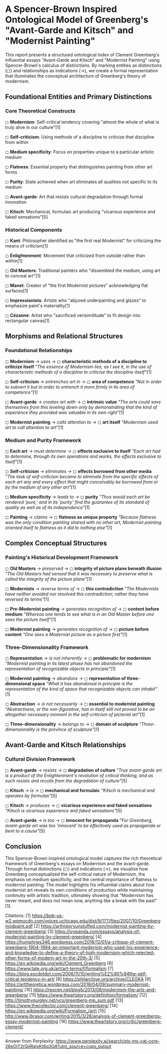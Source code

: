 # A Spencer-Brown Inspired Ontological Model of Greenberg's "Avant-Garde and Kitsch" and "Modernist Painting"

This report presents a structured ontological index of Clement Greenberg's influential essays "Avant-Garde and Kitsch" and "Modernist Painting" using Spencer-Brown's calculus of distinctions. By marking entities as distinctions (◻) and relationships as indications (→), we create a formal representation that illuminates the conceptual architecture of Greenberg's theory of modernism.

## Foundational Entities and Primary Distinctions

### Core Theoretical Constructs

◻ **Modernism**: Self-critical tendency covering "almost the whole of what is truly alive in our culture"[1]

◻ **Self-criticism**: Using methods of a discipline to criticize that discipline from within

◻ **Medium specificity**: Focus on properties unique to a particular artistic medium 

◻ **Flatness**: Essential property that distinguishes painting from other art forms

◻ **Purity**: State achieved when art eliminates all qualities not specific to its medium

◻ **Avant-garde**: Art that resists cultural degradation through formal innovation

◻ **Kitsch**: Mechanical, formulaic art producing "vicarious experience and faked sensations"[5]

### Historical Components

◻ **Kant**: Philosopher identified as "the first real Modernist" for criticizing the means of criticism[1]

◻ **Enlightenment**: Movement that criticized from outside rather than within[1]

◻ **Old Masters**: Traditional painters who "dissembled the medium, using art to conceal art"[1]

◻ **Manet**: Creator of "the first Modernist pictures" acknowledging flat surfaces[1]

◻ **Impressionists**: Artists who "abjured underpainting and glazes" to emphasize paint's materiality[1]

◻ **Cézanne**: Artist who "sacrificed verisimilitude" to fit design into rectangular canvas[1]

## Morphisms and Relational Structures

### Foundational Relationships

◻ **Modernism** → *uses* → ◻ **characteristic methods of a discipline to criticize itself**
   *"The essence of Modernism lies, as I see it, in the use of characteristic methods of a discipline to criticise the discipline itself"*[1]

◻ **Self-criticism** → *entrenches art in* → ◻ **area of competence**
   *"Not in order to subvert it but in order to entrench it more firmly in its area of competence"*[1]

◻ **Avant-garde** → *creates art with* → ◻ **intrinsic value**
   *"The arts could save themselves from this leveling down only by demonstrating that the kind of experience they provided was valuable in its own right"*[1]

◻ **Modernist painting** → *calls attention to* → ◻ **art itself**
   *"Modernism used art to call attention to art"*[1]

### Medium and Purity Framework

◻ **Each art** → *must determine* → ◻ **effects exclusive to itself**
   *"Each art had to determine, through its own operations and works, the effects exclusive to itself"*[1]

◻ **Self-criticism** → *eliminates* → ◻ **effects borrowed from other media**
   *"The task of self-criticism became to eliminate from the specific effects of each art any and every effect that might conceivably be borrowed from or by the medium of any other art"*[1]

◻ **Medium specificity** → *leads to* → ◻ **purity**
   *"Thus would each art be rendered 'pure,' and in its 'purity' find the guarantee of its standard of quality as well as of its independence"*[1]

◻ **Painting** → *claims* → ◻ **flatness as unique property**
   *"Because flatness was the only condition painting shared with no other art, Modernist painting oriented itself to flatness as it did to nothing else"*[1]

## Complex Conceptual Structures

### Painting's Historical Development Framework

◻ **Old Masters** → *preserved* → ◻ **integrity of picture plane beneath illusion**
   *"The Old Masters had sensed that it was necessary to preserve what is called the integrity of the picture plane"*[1]

◻ **Modernists** → *reverse terms of* → ◻ **this contradiction**
   *"The Modernists have neither avoided nor resolved this contradiction; rather they have reversed its terms"*[1]

◻ **Pre-Modernist painting** → *generates recognition of* → ◻ **content before medium**
   *"Whereas one tends to see what is in an Old Master before one sees the picture itself"*[1]

◻ **Modernist painting** → *generates recognition of* → ◻ **picture before content**
   *"One sees a Modernist picture as a picture first"*[1]

### Three-Dimensionality Framework

◻ **Representation** → *is not inherently* → ◻ **problematic for modernism**
   *"Modernist painting in its latest phase has not abandoned the representation of recognizable objects in principle"*[1]

◻ **Modernist painting** → *abandons* → ◻ **representation of three-dimensional space**
   *"What it has abandoned in principle is the representation of the kind of space that recognizable objects can inhabit"*[1]

◻ **Abstraction** → *is not necessarily* → ◻ **essential to modernist painting**
   *"Abstractness, or the non-figurative, has in itself still not proved to be an altogether necessary moment in the self-criticism of pictorial art"*[1]

◻ **Three-dimensionality** → *belongs to* → ◻ **domain of sculpture**
   *"Three-dimensionality is the province of sculpture"*[1]

## Avant-Garde and Kitsch Relationships

### Cultural Division Framework

◻ **Avant-garde** → *resists* → ◻ **degradation of culture**
   *"True avant-garde art is a product of the Enlightenment's revolution of critical thinking, and as such resists and recoils from the degradation of culture"*[5]

◻ **Kitsch** → *is* → ◻ **mechanical and formulaic**
   *"Kitsch is mechanical and operates by formulas"*[5]

◻ **Kitsch** → *produces* → ◻ **vicarious experience and faked sensations**
   *"Kitsch is vicarious experience and faked sensations"*[5]

◻ **Avant-garde** → *is too* → ◻ **innocent for propaganda**
   *"For Greenberg, avant-garde art was too 'innocent' to be effectively used as propaganda or bent to a cause"*[5]

## Conclusion

This Spencer-Brown inspired ontological model captures the rich theoretical framework of Greenberg's essays on Modernism and the avant-garde. Through formal distinctions (◻) and indications (→), we visualize how Greenberg conceptualized the self-critical nature of Modernism, the emphasis on medium specificity, and the central importance of flatness to modernist painting. The model highlights his influential claims about how modernist art reveals its own conditions of production while maintaining continuity with artistic tradition, ultimately showing that "Modernism has never meant, and does not mean now, anything like a break with the past"[1].

Citations:
[1] https://bpb-us-w2.wpmucdn.com/voices.uchicago.edu/dist/9/177/files/2007/10/Greenbergmodpaint.pdf
[2] https://arthistoryunstuffed.com/modernist-painting-by-clement-greenberg/
[3] https://ivypanda.com/essays/analysis-of-modernist-painting-by-clement-greenberg/
[4] https://humphries346.wordpress.com/2016/12/01/a-critique-of-clement-greenberg-1904-1994-an-important-modernist-who-used-his-experience-and-knowledge-to-define-a-theory-of-high-modernism-which-rejected-other-forms-of-modern-art-in-the-20th-3/
[5] https://en.wikipedia.org/wiki/Clement_Greenberg
[6] https://www.tate.org.uk/art/art-terms/f/formalism
[7] https://blog.escdotdot.com/2006/11/10/writing%E2%80%94the-self-critical-tendency-in-art/
[8] https://philarchive.org/archive/CLEGKA
[9] https://arttheoretica.wordpress.com/2018/04/09/summary-modernist-painting/
[10] https://rescen.net/blog5/2013/08/modernism-the-arts-and-greenberg/
[11] https://www.theartstory.org/definition/formalism/
[12] http://timothyquigley.net/vcs/greenberg-mp_sum.pdf
[13] https://www.thecollector.com/clement-greenberg/
[14] https://en.wikipedia.org/wiki/Formalism_(art)
[15] http://www.jbrasor.com/writing/2015/3/28/analysis-of-clement-greenbergs-essay-modernist-painting
[16] https://www.theartstory.org/critic/greenberg-clement/

---
Answer from Perplexity: https://www.perplexity.ai/search/sts-ms-cat-core-26eOjT2rQjiRqIxKt6q3GA?utm_source=copy_output